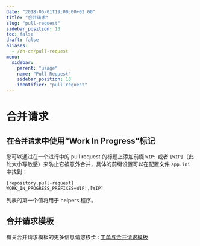 ```yaml
---
date: "2018-06-01T19:00:00+02:00"
title: "合并请求"
slug: "pull-request"
sidebar_position: 13
toc: false
draft: false
aliases:
  - /zh-cn/pull-request
menu:
  sidebar:
    parent: "usage"
    name: "Pull Request"
    sidebar_position: 13
    identifier: "pull-request"
---
```


# 合并请求

## 在`合并请求`中使用“Work In Progress”标记

您可以通过在一个进行中的 pull request 的标题上添加前缀 `WIP:` 或者 `[WIP]`（此处大小写敏感）来防止它被意外合并，具体的前缀设置可以在配置文件 `app.ini` 中找到：

```
[repository.pull-request]
WORK_IN_PROGRESS_PREFIXES=WIP:,[WIP]
```

列表的第一个值将用于 helpers 程序。

## 合并请求模板

有关合并请求模板的更多信息请您移步 : [工单与合并请求模板](usage/issue-pull-request-templates.md)
